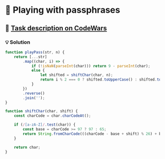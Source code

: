 # 📝 Playing with passphrases

## 🔗 [Task description on CodeWars](https://www.codewars.com/kata/559536379512a64472000053)

### 💡 Solution

```javascript
function playPass(str, n) {
	return [...str]
		.map((char, i) => {
			if (!isNaN(parseInt(char))) return 9 - parseInt(char);
			else {
				let shifted = shiftChar(char, n);
				return i % 2 === 0 ? shifted.toUpperCase() : shifted.toLowerCase();
			}
		})
		.reverse()
		.join('');
}

function shiftChar(char, shift) {
	const charCode = char.charCodeAt();

	if (/[a-zA-Z]/.test(char)) {
		const base = charCode >= 97 ? 97 : 65;
		return String.fromCharCode(((charCode - base + shift) % 26) + base);
	}

	return char;
}
```
